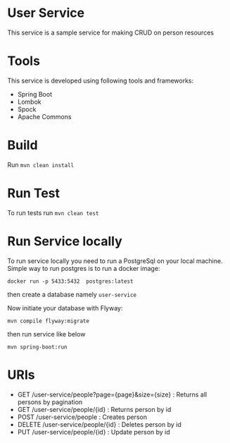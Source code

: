 # User Service

This service is a sample service for making CRUD on person resources


# Tools

This service is developed using following tools and frameworks:
- Spring Boot
- Lombok
- Spock
- Apache Commons 


# Build
Run `mvn clean install`

# Run Test
To run tests run `mvn clean test` 


# Run Service locally

To run service locally you need to run a PostgreSql on your local machine.
Simple way to run postgres is to run a docker image:

`docker run -p 5433:5432  postgres:latest`

then create a database namely `user-service`

Now initiate your database with Flyway:
 
 `mvn compile flyway:migrate`

then run service like below

 `mvn spring-boot:run`
 
# URIs

- GET /user-service/people?page={page}&size={size} : Returns all persons by pagination
- GET /user-service/people/{id} : Returns person by id
- POST /user-service/people : Creates person
- DELETE /user-service/people/{id} : Deletes person by id
- PUT /user-service/people/{id} : Update person by id






